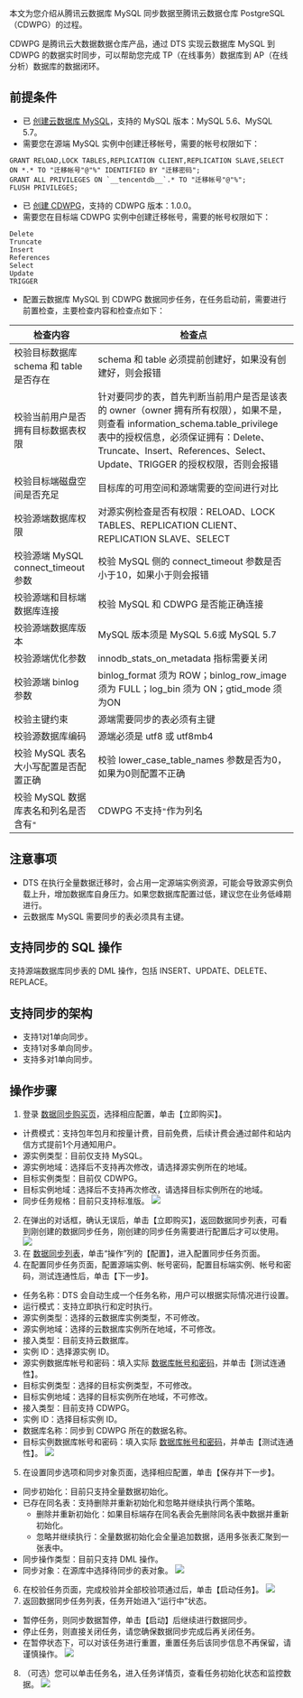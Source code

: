 本文为您介绍从腾讯云数据库 MySQL 同步数据至腾讯云数据仓库 PostgreSQL（CDWPG）的过程。

CDWPG 是腾讯云大数据数据仓库产品，通过 DTS 实现云数据库 MySQL 到 CDWPG 的数据实时同步，可以帮助您完成 TP（在线事务）数据库到 AP（在线分析）数据库的数据闭环。

## 前提条件
- 已 [创建云数据库 MySQL](https://cloud.tencent.com/document/product/236/46433)，支持的 MySQL 版本：MySQL 5.6、MySQL 5.7。
- 需要您在源端 MySQL 实例中创建迁移帐号，需要的帐号权限如下：
```
GRANT RELOAD,LOCK TABLES,REPLICATION CLIENT,REPLICATION SLAVE,SELECT ON *.* TO "迁移帐号"@"%" IDENTIFIED BY "迁移密码";
GRANT ALL PRIVILEGES ON `__tencentdb__`.* TO "迁移帐号"@"%";
FLUSH PRIVILEGES;
```
- 已 [创建 CDWPG](https://cloud.tencent.com/document/product/878/31447)，支持的 CDWPG 版本：1.0.0。
- 需要您在目标端 CDWPG 实例中创建迁移帐号，需要的帐号权限如下：
```
Delete
Truncate
Insert
References
Select
Update
TRIGGER
```
- 配置云数据库 MySQL 到 CDWPG 数据同步任务，在任务启动前，需要进行前置检查，主要检查内容和检查点如下：

| 检查内容                            | 检查点                                             |
| ------------------------------ | ------------------------------------------- |
| 校验目标数据库 schema 和 table是否存在 | schema 和 table 必须提前创建好，如果没有创建好，则会报错 |
| 校验当前用户是否拥有目标数据表权限 | 针对要同步的表，首先判断当前用户是否是该表的 owner（owner 拥有所有权限），如果不是，则查看 information_schema.table_privilege 表中的授权信息，必须保证拥有：Delete、Truncate、Insert、References、Select、Update、TRIGGER 的授权权限，否则会报错 |
| 校验目标端磁盘空间是否充足 | 目标库的可用空间和源端需要的空间进行对比 |
| 校验源端数据库权限 | 对源实例检查是否有权限：RELOAD、LOCK TABLES、REPLICATION CLIENT、REPLICATION SLAVE、SELECT |
| 校验源端 MySQL connect_timeout 参数 | 校验 MySQL 侧的 connect_timeout 参数是否小于10，如果小于则会报错 | 
| 校验源端和目标端数据库连接 | 校验 MySQL 和 CDWPG 是否能正确连接 |
| 校验源端数据库版本	| MySQL 版本须是 MySQL 5.6或 MySQL 5.7 |
| 校验源端优化参数 | innodb_stats_on_metadata 指标需要关闭 |
| 校验源端 binlog 参数 |	binlog_format 须为 ROW；binlog_row_image 须为 FULL；log_bin 须为 ON；gtid_mode 须为ON |
| 校验主键约束 |	源端需要同步的表必须有主键 |
| 校验源数据库编码	| 源端必须是 utf8 或 utf8mb4 |
| 校验 MySQL 表名大小写配置是否配置正确	| 校验 lower_case_table_names 参数是否为0，如果为0则配置不正确 |
| 校验 MySQL 数据库表名和列名是否含有`"`	| CDWPG 不支持`"`作为列名 |

## 注意事项
- DTS 在执行全量数据迁移时，会占用一定源端实例资源，可能会导致源实例负载上升，增加数据库自身压力。如果您数据库配置过低，建议您在业务低峰期进行。
- 云数据库 MySQL 需要同步的表必须具有主键。

## 支持同步的 SQL 操作
支持源端数据库同步表的 DML 操作，包括 INSERT、UPDATE、DELETE、REPLACE。

## 支持同步的架构
- 支持1对1单向同步。
- 支持1对多单向同步。
- 支持多对1单向同步。

## 操作步骤
1. 登录 [数据同步购买页](https://buy.cloud.tencent.com/dts)，选择相应配置，单击【立即购买】。
 - 计费模式：支持包年包月和按量计费，目前免费，后续计费会通过邮件和站内信方式提前1个月通知用户。
 - 源实例类型：目前仅支持 MySQL。
 - 源实例地域：选择后不支持再次修改，请选择源实例所在的地域。
 - 目标实例类型：目前仅 CDWPG。
 - 目标实例地域：选择后不支持再次修改，请选择目标实例所在的地域。
 - 同步任务规格：目前只支持标准版。
![](https://main.qcloudimg.com/raw/38e4ed88b4ec409ad213f991bc0f0274.png)
2. 在弹出的对话框，确认无误后，单击【立即购买】，返回数据同步列表，可看到刚创建的数据同步任务，刚创建的同步任务需要进行配置后才可以使用。
![](https://main.qcloudimg.com/raw/edcdb7fc6c76f9ce77f49757ba7c760d.png)
3. 在 [数据同步列表](https://console.cloud.tencent.com/dts/replication)，单击“操作”列的【配置】，进入配置同步任务页面。
4. 在配置同步任务页面，配置源端实例、帐号密码，配置目标端实例、帐号和密码，测试连通性后，单击【下一步】。
 - 任务名称：DTS 会自动生成一个任务名称，用户可以根据实际情况进行设置。
 - 运行模式：支持立即执行和定时执行。
 - 源实例类型：选择的云数据库实例类型，不可修改。
 - 源实例地域：选择的云数据库实例所在地域，不可修改。
 - 接入类型：目前支持云数据库。
 - 实例 ID：选择源实例 ID。
 - 源实例数据库帐号和密码：填入实际 [数据库帐号和密码](https://cloud.tencent.com/document/product/236/10305)，并单击【测试连通性】。
 - 目标实例类型：选择的目标实例类型，不可修改。
 - 目标实例地域：选择的目标实例所在地域，不可修改。
 - 接入类型：目前支持 CDWPG。
 - 实例 ID：选择目标实例 ID。
 - 数据库名称：同步到 CDWPG 所在的数据名称。
 - 目标实例数据库帐号和密码：填入实际 [数据库帐号和密码](https://console.cloud.tencent.com/cdwpg)，并单击【测试连通性】。
![](https://main.qcloudimg.com/raw/5fb32bc78048e1df3c309953b29f5781.png)
5. 在设置同步选项和同步对象页面，选择相应配置，单击【保存并下一步】。
 - 同步初始化：目前只支持全量数据初始化。
 - 已存在同名表：支持删除并重新初始化和忽略并继续执行两个策略。
    - 删除并重新初始化：如果目标端存在同名表会先删除同名表中数据并重新初始化。
    - 忽略并继续执行：全量数据初始化会全量追加数据，适用多张表汇聚到一张表中。
 - 同步操作类型：目前只支持 DML 操作。
 - 同步对象：在源库中选择待同步的表对象。
![](https://main.qcloudimg.com/raw/c1780105f32fdb299e213447881eba92.png)
6. 在校验任务页面，完成校验并全部校验项通过后，单击【启动任务】。
![](https://main.qcloudimg.com/raw/ad39b4d36b88f65afade0dec9a1afc48.png)
7. 返回数据同步任务列表，任务开始进入“运行中”状态。
 - 暂停任务，则同步数据暂停，单击【启动】后继续进行数据同步。
 - 停止任务，则直接关闭任务，请您确保数据同步完成后再关闭任务。
 - 在暂停状态下，可以对该任务进行重置，重置任务后该同步信息不再保留，请谨慎操作。
![](https://main.qcloudimg.com/raw/ef30c9b250284c6e6184fc479228184f.png)
8. （可选）您可以单击任务名，进入任务详情页，查看任务初始化状态和监控数据。
![](https://main.qcloudimg.com/raw/b7c0d14e5309f2756c56fcfee3834700.png)

